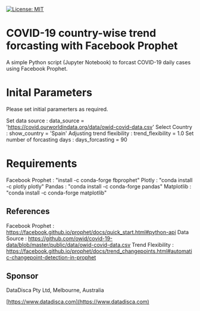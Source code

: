 [![License: MIT](https://img.shields.io/badge/License-MIT-yellow.svg)](https://opensource.org/licenses/MIT)
# COVID-19 country-wise trend forcasting with Facebook Prophet

A simple Python script (Jupyter Notebook) to forcast COVID-19 daily cases using Facebook Prophet.

# Inital Parameters
Please set initial paramerters as required.

Set data source : data_source = 'https://covid.ourworldindata.org/data/owid-covid-data.csv'
Select Country : show_country = 'Spain'
Adjusting trend flexibility : trend_flexibility = 1.0
Set number of forcasting days : days_forcasting = 90

# Requirements
Facebook Prophet : "install -c conda-forge fbprophet"
Plotly : "conda install -c plotly plotly"
Pandas : "conda install -c conda-forge pandas"
Matplotlib : "conda install -c conda-forge matplotlib"


## References
Facebook Prophet : https://facebook.github.io/prophet/docs/quick_start.html#python-api
Data Source : https://github.com/owid/covid-19-data/blob/master/public/data/owid-covid-data.csv
Trend Flexibility : https://facebook.github.io/prophet/docs/trend_changepoints.html#automatic-changepoint-detection-in-prophet
   
## Sponsor
DataDisca Pty Ltd, Melbourne, Australia

[https://www.datadisca.com](https://www.datadisca.com)